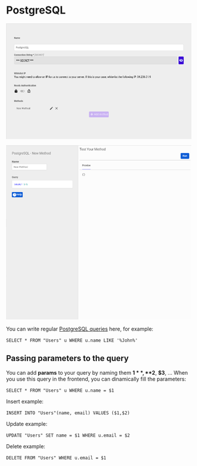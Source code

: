 # PostgreSQL

![Configuration ](../../../.gitbook/assets/screenshot_from_2021-04-26_16-05-57.png)

![Queries](../../../.gitbook/assets/image%20%2813%29%20%281%29%20%282%29.png)

You can write regular [PostgreSQL queries](https://www.postgresql.org/docs/9.4/queries.html) here, for example:

```text
SELECT * FROM "Users" u WHERE u.name LIKE '%John%'
```

## Passing parameters to the query

You can add **params** to your query by naming them **$1**, **$2**, **$3**, ... When you use this query in the frontend, you can dinamically fill the parameters:

```text
SELECT * FROM "Users" u WHERE u.name = $1
```

Insert example:

```text
INSERT INTO "Users"(name, email) VALUES ($1,$2)
```

Update example:

```text
UPDATE "Users" SET name = $1 WHERE u.email = $2
```

Delete example:

```text
DELETE FROM "Users" WHERE u.email = $1
```

